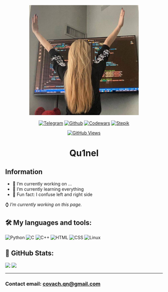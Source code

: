 <div id="header" align="center">
  <img src="hh.jpg" width=350px/>
</div>


<div align="center">

[![Telegram](https://img.shields.io/badge/-Telegram-white?style=for-the-badge&logo=Telegram)][telegram]
[![Github](https://img.shields.io/badge/-GitHub-black?style=for-the-badge&logo=Github)][github]
[![Codewars](https://img.shields.io/badge/-Codewars-red?style=for-the-badge&logo=Codewars)][codewars]
[![Stepik](https://img.shields.io/badge/-Stepik-brightgreen?style=for-the-badge)][stepik]

[![GitHub Views](https://komarev.com/ghpvc/?username=Qu1nelw&style=for-the-badge&color=brightgreen)](github)

# **Qu1nel**

</div>


## **Information**

- 🤍 I’m currently working on ...
- 🖤 I’m currently learning everything
- 🤍 Fun fact: I confuse left and right side

⌚ *I’m currently working on this page.*



## 🛠️ **My languages and tools:**
![Python](https://img.shields.io/badge/-Python-dfe4ea?style=for-the-badge&logo=python&logoColor=1e272e)
![C](https://img.shields.io/badge/-Clang-1e272e?style=for-the-badge&logo=c&logoColor=dfe4ea)
![C++](https://img.shields.io/badge/-С++-dfe4ea?style=for-the-badge&logo=cplusplus&logoColor=1e272e)
![HTML](https://img.shields.io/badge/-HTML-1e272e?style=for-the-badge&logo=html5&logoColor=dfe4ea)
![CSS](https://img.shields.io/badge/-СSS-dfe4ea?style=for-the-badge&logo=CSS3&logoColor=1e272e)
![Linux](https://img.shields.io/badge/-Linux-1e272e?style=for-the-badge&logo=Linux&logoColor=dfe4ea)



## 🚀 **GitHub Stats:**

<picture>
<source 
  srcset="https://github-readme-stats.vercel.app/api?username=Qu1nel&count_private=true&show_icons=true&theme=dark"
  media="(prefers-color-scheme: dark)"
/>
<source
  srcset="https://github-readme-stats.vercel.app/api?username=Qu1nel&count_private=true&show_icons=true&teme=graywhite"
  media="(prefers-color-scheme: light), (prefers-color-scheme: no-preference)"
/>
<img src="https://github-readme-stats.vercel.app/api?username=Qu1nel&show_icons=true" />
</picture>

<picture>
<source 
  srcset="https://github-readme-stats.vercel.app/api/top-langs/?username=Qu1nel&layout=compact&theme=dark&card_width=416"
  media="(prefers-color-scheme: dark)"
/>
<source
  srcset="https://github-readme-stats.vercel.app/api/top-langs/?username=Qu1nel&layout=compact&theme=graywhite&card_width=416"
  media="(prefers-color-scheme: light), (prefers-color-scheme: no-preference)"
/>
<img src="https://github-readme-stats.vercel.app/api?username=Qu1nel&show_icons=true" />
</picture>

***


### Contact email: **covach.qn@gmail.com**

[codewars]: https://www.codewars.com/users/Qu1nel
[telegram]: https://t.me/seoLeiro
[stepik]: https://stepik.org/users/364922219
[github]: https://github.com/Qu1nel
